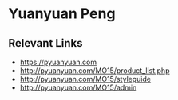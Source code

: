# Yuanyuan Peng

## Relevant Links

- https://pyuanyuan.com
- http://pyuanyuan.com/MO15/product_list.php
- http://pyuanyuan.com/MO15/styleguide
- http://pyuanyuan.com/MO15/admin
